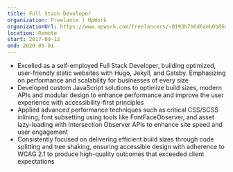 ```yaml
---
title: Full Stack Developer
organization: Freelance | UpWork
organizationUrl: https://www.upwork.com/freelancers/~0193b7b6d6aeb0b86d
location: Remote
start: 2017-09-12
end: 2020-05-01
---
```


- Excelled as a self-employed Full Stack Developer, building optimized, user-friendly static websites with Hugo, Jekyll, and Gatsby. Emphasizing on performance and scalability for businesses of every size
- Developed custom JavaScript solutions to optimize build sizes, modern APIs and modular design to enhance performance and improve the user experience with accessibility-first principles
- Applied advanced performance techniques such as critical CSS/SCSS inlining, font subsetting using tools like FontFaceObserver, and asset lazy-loading with Intersection Observer APIs to enhance site speed and user engagement
- Consistently focused on delivering efficient build sizes through code splitting and tree shaking, ensuring accessible design with adherence to WCAG 2.1 to produce high-quality outcomes that exceeded client expectations
